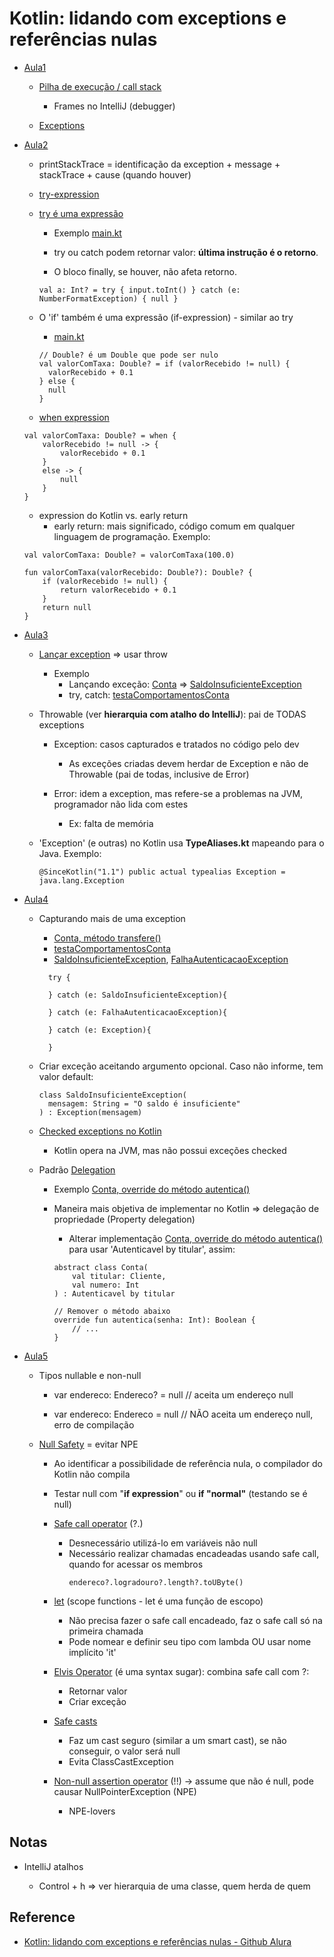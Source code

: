 # Kotlin: lidando com exceptions e referências nulas

  - [Aula1](src/main/kotlin/br/com/alura/bytebank/aula1/main.kt)
    
    - [Pilha de execução / call stack](https://github.com/alura-cursos/kotlin-exceptions-null-safety/blob/9773725b0e5b9d49bb6fd9aee433516749237a3c/apresentacao.pdf)
      
      - Frames no IntelliJ (debugger)
        
    - [Exceptions](https://kotlinlang.org/docs/exceptions.html)
      
  - [Aula2](src/main/kotlin/br/com/alura/bytebank/aula2/main.kt)
    
    - printStackTrace = identificação da exception + message + stackTrace + cause (quando houver)
    
    - [try-expression](https://kotlinlang.org/docs/exceptions.html)
    
    - [try é uma expressão](https://kotlinlang.org/docs/exceptions.html#try-is-an-expression)
    
      - Exemplo [main.kt](src/main/kotlin/br/com/alura/bytebank/aula2/main.kt)
      
      - try ou catch podem retornar valor: **última instrução é o retorno**.
        
      - O bloco finally, se houver, não afeta retorno.
        
      ```val a: Int? = try { input.toInt() } catch (e: NumberFormatException) { null }```
      
    - O 'if' também é uma expressão (if-expression) - similar ao try  
      
      - [main.kt](src/main/kotlin/br/com/alura/bytebank/aula2/main.kt)
        
      ```
      // Double? é um Double que pode ser nulo
      val valorComTaxa: Double? = if (valorRecebido != null) {
        valorRecebido + 0.1
      } else {
        null
      }      
      ```
      
    - [when expression](https://kotlinlang.org/docs/control-flow.html#when-expression)
    ```
    val valorComTaxa: Double? = when {
        valorRecebido != null -> {
            valorRecebido + 0.1
        }
        else -> {
            null
        }
    }
    ```
    
    - expression do Kotlin vs. early return 
      - early return: mais significado, código comum em qualquer linguagem de programação. Exemplo:    
      
    ```
    val valorComTaxa: Double? = valorComTaxa(100.0)

    fun valorComTaxa(valorRecebido: Double?): Double? {
        if (valorRecebido != null) {
            return valorRecebido + 0.1
        }
        return null
    }
    ```
    
  - [Aula3](src/main/kotlin/br/com/alura/bytebank/aula3/main.kt)
    
    - [Lançar exception](https://kotlinlang.org/docs/exceptions.html) => usar throw
      
      - Exemplo 
        - Lançando exceção: [Conta](src/main/kotlin/br/com/alura/bytebank/aula3/modelo/Conta.kt) => [SaldoInsuficienteException](src/main/kotlin/br/com/alura/bytebank/aula3/exception/SaldoInsuficienteException.kt)
        - try, catch: [testaComportamentosConta](src/main/kotlin/br/com/alura/bytebank/aula3/teste/testaComportamentosConta.kt)
        
    - Throwable (ver **hierarquia com atalho do IntelliJ**): pai de TODAS exceptions 
      
      - Exception: casos capturados e tratados no código pelo dev
        
        - As exceções criadas devem herdar de Exception e não de Throwable (pai de todas, inclusive de Error)     
        
      - Error: idem a exception, mas refere-se a problemas na JVM, programador não lida com estes
        - Ex: falta de memória
      
    - 'Exception' (e outras) no Kotlin usa **TypeAliases.kt** mapeando para o Java. Exemplo:
      
      ```@SinceKotlin("1.1") public actual typealias Exception = java.lang.Exception```    

  - [Aula4](src/main/kotlin/br/com/alura/bytebank/aula4/main.kt)
    
    - Capturando mais de uma exception
      
      - [Conta, método transfere() ](src/main/kotlin/br/com/alura/bytebank/aula4/modelo/Conta.kt)
      - [testaComportamentosConta](src/main/kotlin/br/com/alura/bytebank/aula4/teste/testaComportamentosConta.kt)
      - [SaldoInsuficienteException](src/main/kotlin/br/com/alura/bytebank/aula4/exception/SaldoInsuficienteException.kt), [FalhaAutenticacaoException](src/main/kotlin/br/com/alura/bytebank/aula4/exception/FalhaAutenticacaoException.kt)
        
      ```      
        try {
            
        } catch (e: SaldoInsuficienteException){
        
        } catch (e: FalhaAutenticacaoException){
        
        } catch (e: Exception){
        
        }  
      ```  
      
    - Criar exceção aceitando argumento opcional. Caso não informe, tem valor default:
      
      ```
      class SaldoInsuficienteException(
        mensagem: String = "O saldo é insuficiente"
      ) : Exception(mensagem)
      ```    
      
    - [Checked exceptions no Kotlin](https://kotlinlang.org/docs/exceptions.html#checked-exceptions)
      - Kotlin opera na JVM, mas não possui exceções checked

    - Padrão [Delegation](https://en.wikipedia.org/wiki/Delegation_pattern)    

      - Exemplo [Conta, override do método autentica() ](src/main/kotlin/br/com/alura/bytebank/aula4/modelo/Conta.kt)
      
      - Maneira mais objetiva de implementar no Kotlin => delegação de propriedade (Property delegation)
        
        - Alterar implementação [Conta, override do método autentica() ](src/main/kotlin/br/com/alura/bytebank/aula4/modelo/Conta.kt) para usar 'Autenticavel by titular', assim:
          
        ```
        abstract class Conta(
            val titular: Cliente,
            val numero: Int
        ) : Autenticavel by titular
        
        // Remover o método abaixo 
        override fun autentica(senha: Int): Boolean {
            // ...
        }    
      
        ```
  - [Aula5](src/main/kotlin/br/com/alura/bytebank/aula5/main.kt)
  
    - Tipos nullable e non-null
    
      - var endereco: Endereco? = null // aceita um endereço null

      - var endereco: Endereco = null // NÃO aceita um endereço null, erro de compilação
    
    - [Null Safety](https://kotlinlang.org/docs/null-safety.html#null-safety) = evitar NPE
    
      - Ao identificar a possibilidade de referência nula, o compilador do Kotlin não compila
        
      - Testar null com "**if expression**" ou **if "normal"** (testando se é null)
        
      - [Safe call operator](https://kotlinlang.org/docs/null-safety.html#safe-calls) (?.)
        - Desnecessário utilizá-lo em variáveis não null
        - Necessário realizar chamadas encadeadas usando safe call, quando for acessar os membros
          ```
          endereco?.logradouro?.length?.toUByte()
          ```
      - [let](https://kotlinlang.org/docs/scope-functions.html#let) (scope functions - let é uma função de escopo)
        - Não precisa fazer o safe call encadeado, faz o safe call só na primeira chamada
        - Pode nomear e definir seu tipo com lambda OU usar nome implícito 'it'
          
      - [Elvis Operator](https://kotlinlang.org/docs/null-safety.html#elvis-operator) (é uma syntax sugar): combina safe call com ?:
        - Retornar valor
        - Criar exceção
          
      - [Safe casts](https://kotlinlang.org/docs/null-safety.html#safe-casts)
        - Faz um cast seguro (similar a um smart cast), se não conseguir, o valor será null
        - Evita ClassCastException
    
      - [Non-null assertion operator](https://kotlinlang.org/docs/null-safety.html#the-operator) (!!) -> assume que não é null, pode causar NullPointerException (NPE)
        - NPE-lovers
    
## Notas

  - IntelliJ atalhos

    - Control + h => ver hierarquia de uma classe, quem herda de quem
  

## Reference

  - [Kotlin: lidando com exceptions e referências nulas - Github Alura](https://github.com/alura-cursos/kotlin-exceptions-null-safety)
